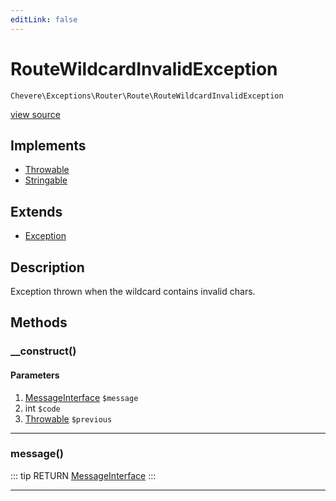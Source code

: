 ```yaml
---
editLink: false
---
```


# RouteWildcardInvalidException

`Chevere\Exceptions\Router\Route\RouteWildcardInvalidException`

[view source](https://github.com/chevere/chevere/blob/master/Router/Route/RouteWildcardInvalidException.php)

## Implements

- [Throwable](https://www.php.net/manual/class.throwable)
- [Stringable](https://www.php.net/manual/class.stringable)

## Extends

- [Exception](../../Core/Exception.md)

## Description

Exception thrown when the wildcard contains invalid chars.

## Methods

### __construct()

#### Parameters

1. [MessageInterface](../../../Interfaces/Message/MessageInterface.md) `$message`
2. int `$code`
3. [Throwable](https://www.php.net/manual/class.throwable) `$previous`

---

### message()

::: tip RETURN
[MessageInterface](../../../Interfaces/Message/MessageInterface.md)
:::

---
